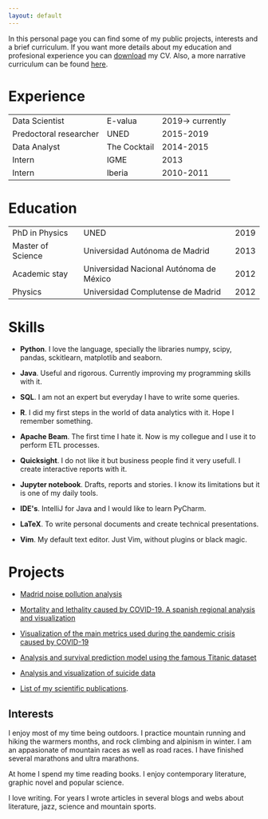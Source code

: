```yaml
---
layout: default
---
```


In this personal page you can find some of my public projects, interests and a brief curriculum. If you want more details about my education and profesional experience you can [download](https://github.com/ddzumajo/ddzumajo.github.io/blob/master/cv.pdf) my CV. Also, a more narrative curriculum can be found [here](./aboutMe.html).


# Experience

|                       |              |                  |
|:----------------------|:-------------|:-----------------|
|Data Scientist         | E-valua      | 2019-> currently |
|Predoctoral researcher | UNED         | 2015-2019        |
|Data Analyst           | The Cocktail | 2014-2015        |
|Intern                 | IGME         | 2013             |
|Intern                 | Iberia       | 2010-2011        |


# Education

|                   |                                   |      |
|:------------------|:----------------------------------|:-----|
| PhD in Physics    | UNED                              | 2019 |
| Master of Science | Universidad Autónoma de Madrid    | 2013 |
| Academic stay     | Universidad Nacional Autónoma de México | 2012 |
| Physics           | Universidad Complutense de Madrid | 2012 |



# Skills


* **Python**. I love the language, specially the libraries numpy, scipy, pandas, sckitlearn, matplotlib and seaborn. 

* **Java**. Useful and rigorous. Currently improving my programming skills with it. 

* **SQL**. I am not an expert but everyday I have to write some queries.  

* **R**. I did my first steps in the world of data analytics with it. Hope I remember something. 

* **Apache Beam**. The first time I hate it. Now is my collegue and I use it to perform ETL processes. 

* **Quicksight**. I do not like it but business people find it very usefull. I create interactive reports with it.   

* **Jupyter notebook**. Drafts, reports and stories. I know its limitations but it is one of my daily tools. 

* **IDE's**. IntelliJ for Java and I would like to learn PyCharm. 

* **LaTeX**. To write personal documents and create technical presentations. 

* **Vim**. My default text editor. Just Vim, without plugins or black magic. 


# Projects

* [Madrid noise pollution analysis](https://github.com/ddzumajo/ruido_madrid)

* [Mortality and lethality caused by COVID-19. A spanish regional analysis and visualization](https://github.com/ddzumajo/covid19/blob/master/regional-analysis/covid19-regional.ipynb)

* [Visualization of the main metrics used during the pandemic crisis caused by COVID-19](https://github.com/ddzumajo/covid19/blob/master/covid19.ipynb)

* [Analysis and survival prediction model using the famous Titanic dataset](https://www.kaggle.com/diegodz/analysis-and-survival-prediction-model)

* [Analysis and visualization of suicide data](https://www.kaggle.com/diegodz/analysis-and-visualization-of-suicide-data)


* [List of my scientific publications](./publications.html).


## Interests

I enjoy most of my time being outdoors. I practice mountain running and hiking the warmers months, and rock climbing and alpinism in winter. I am an appasionate of mountain races as well as road races. I have finished several marathons and ultra marathons.

At home I spend my time reading books. I enjoy contemporary literature, graphic novel and popular science.

I love writing. For years I wrote articles in several blogs and webs about literature, jazz, science and mountain sports.
